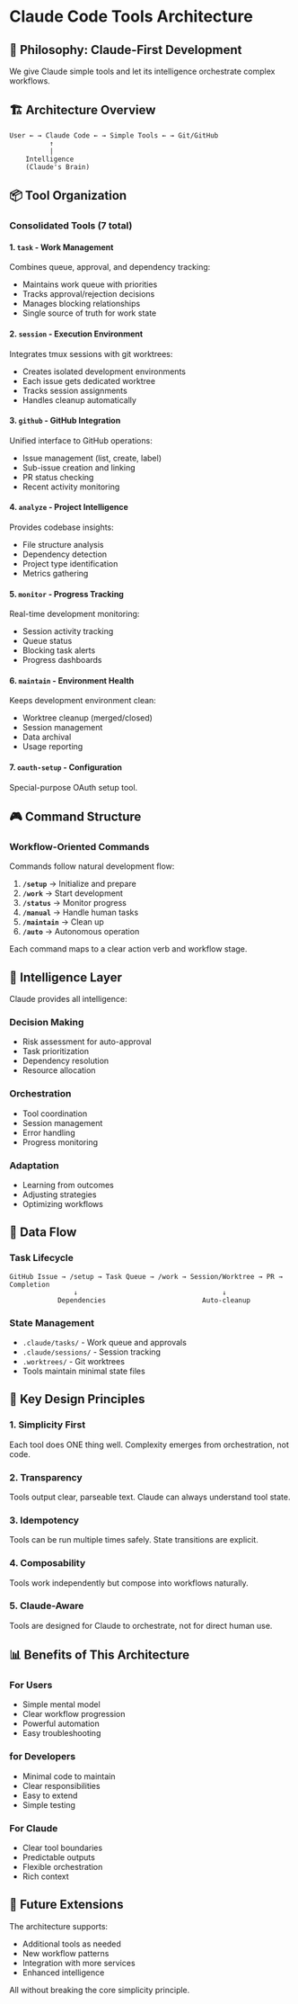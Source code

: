 # Claude Code Tools Architecture

## 🎯 Philosophy: Claude-First Development

We give Claude simple tools and let its intelligence orchestrate complex workflows.

## 🏗️ Architecture Overview

```
User ← → Claude Code ← → Simple Tools ← → Git/GitHub
          ↑
          |
    Intelligence
    (Claude's Brain)
```

## 📦 Tool Organization

### Consolidated Tools (7 total)

#### 1. `task` - Work Management
Combines queue, approval, and dependency tracking:
- Maintains work queue with priorities
- Tracks approval/rejection decisions  
- Manages blocking relationships
- Single source of truth for work state

#### 2. `session` - Execution Environment
Integrates tmux sessions with git worktrees:
- Creates isolated development environments
- Each issue gets dedicated worktree
- Tracks session assignments
- Handles cleanup automatically

#### 3. `github` - GitHub Integration
Unified interface to GitHub operations:
- Issue management (list, create, label)
- Sub-issue creation and linking
- PR status checking
- Recent activity monitoring

#### 4. `analyze` - Project Intelligence
Provides codebase insights:
- File structure analysis
- Dependency detection
- Project type identification
- Metrics gathering

#### 5. `monitor` - Progress Tracking
Real-time development monitoring:
- Session activity tracking
- Queue status
- Blocking task alerts
- Progress dashboards

#### 6. `maintain` - Environment Health
Keeps development environment clean:
- Worktree cleanup (merged/closed)
- Session management
- Data archival
- Usage reporting

#### 7. `oauth-setup` - Configuration
Special-purpose OAuth setup tool.

## 🎮 Command Structure

### Workflow-Oriented Commands

Commands follow natural development flow:

1. **`/setup`** → Initialize and prepare
2. **`/work`** → Start development
3. **`/status`** → Monitor progress
4. **`/manual`** → Handle human tasks
5. **`/maintain`** → Clean up
6. **`/auto`** → Autonomous operation

Each command maps to a clear action verb and workflow stage.

## 🧠 Intelligence Layer

Claude provides all intelligence:

### Decision Making
- Risk assessment for auto-approval
- Task prioritization
- Dependency resolution
- Resource allocation

### Orchestration
- Tool coordination
- Session management
- Error handling
- Progress monitoring

### Adaptation
- Learning from outcomes
- Adjusting strategies
- Optimizing workflows

## 🔄 Data Flow

### Task Lifecycle
```
GitHub Issue → /setup → Task Queue → /work → Session/Worktree → PR → Completion
                ↓                                    ↓
            Dependencies                        Auto-cleanup
```

### State Management
- `.claude/tasks/` - Work queue and approvals
- `.claude/sessions/` - Session tracking
- `.worktrees/` - Git worktrees
- Tools maintain minimal state files

## 🚀 Key Design Principles

### 1. Simplicity First
Each tool does ONE thing well. Complexity emerges from orchestration, not code.

### 2. Transparency
Tools output clear, parseable text. Claude can always understand tool state.

### 3. Idempotency
Tools can be run multiple times safely. State transitions are explicit.

### 4. Composability
Tools work independently but compose into workflows naturally.

### 5. Claude-Aware
Tools are designed for Claude to orchestrate, not for direct human use.

## 📊 Benefits of This Architecture

### For Users
- Simple mental model
- Clear workflow progression
- Powerful automation
- Easy troubleshooting

### for Developers
- Minimal code to maintain
- Clear responsibilities
- Easy to extend
- Simple testing

### For Claude
- Clear tool boundaries
- Predictable outputs
- Flexible orchestration
- Rich context

## 🔮 Future Extensions

The architecture supports:
- Additional tools as needed
- New workflow patterns
- Integration with more services
- Enhanced intelligence

All without breaking the core simplicity principle.